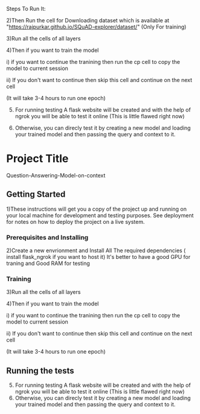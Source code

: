

Steps To Run It:


2)Then Run the cell for Downloading dataset which is available at "https://rajpurkar.github.io/SQuAD-explorer/dataset/" (Only For training)

3)Run all the cells of all layers

4)Then if you want to train the model

  i) if you want to continue the tranining then run the cp cell to copy the model to current session
  
  ii) If you don't want to continue then skip this cell and continue on the next cell 
  
  (It will take 3-4 hours to run one epoch)
  
5) For running testing A flask website will be created and with the help of ngrok you will be able to test it online (This is little flawed right now)

6) Otherwise, you can direcly test it by creating a new model and loading your trained model and then passing the query and context to it.


# Project Title

Question-Answering-Model-on-context

## Getting Started

1)These instructions will get you a copy of the project up and running on your local machine for development and testing purposes. See deployment for notes on how to deploy the project on a live system.

### Prerequisites and Installing

2)Create a new envrionment and Install All The required dependencies ( install flask_ngrok if you want to host it)
It's better to have a good GPU for traning and Good RAM for testing


### Training
3)Run all the cells of all layers

4)Then if you want to train the model

  i) if you want to continue the tranining then run the cp cell to copy the model to current session
  
  ii) If you don't want to continue then skip this cell and continue on the next cell 
  
  (It will take 3-4 hours to run one epoch)


## Running the tests

5) For running testing A flask website will be created and with the help of ngrok you will be able to test it online (This is little flawed right now)
6) Otherwise, you can direcly test it by creating a new model and loading your trained model and then passing the query and context to it.








